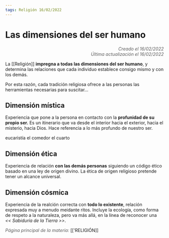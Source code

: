 ```yaml
---
tags: Religión 16/02/2022
---
```


# Las dimensiones del ser humano
<div style="text-align: right; opacity: 0.7; font-style: italic;">Creado el 16/02/2022</div>
<div style="text-align: right; opacity: 0.7; font-style: italic;">Última actualización el 16/02/2022</div>

La [[Religión]] **impregna a todas las dimensiones del ser humano**, y determina las relaciones que cada individuo establece consigo mismo y con los demás.

Por esta razón, cada tradición religiosa ofrece a las personas las herramientas necesarias para suscitar...

## Dimensión mística

Experiencia que pone a la persona en contacto con la **profunidad de su propio ser.** Es un itinerario que va desde el interior hacia el exterior, hacia el misterio, hacia Dios.
Hace referencia a lo más profundo de nuestro ser.

eucaristía
el comedor
el cuarto

## Dimensión ética

Experiencia de relación **con las demás personas** siguiendo un código ético basado en una ley de origen divino. La ética de origen religioso pretende tener un alcance universal.

## Dimensión cósmica

Experiencia de la realción correcta con **todo lo existente**, relación expresada muy a menudo meidante ritos. Incluye la ecología, como forma de respeto a la naturaleza, pero va más allá, en la línea de reconocer una *<< Sabiduría de la Tierra >>*.

<span style="opacity: 0.7; font-style: italic;">Página principal de la materia:</span> [['RELIGIÓN]]